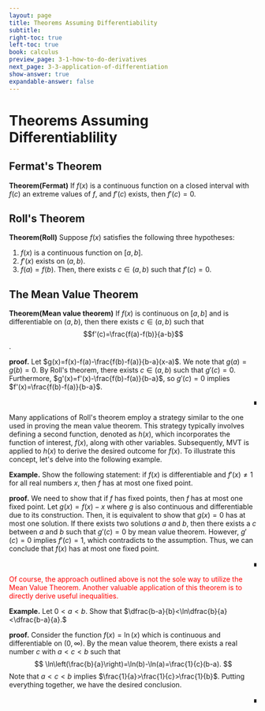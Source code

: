 ```yaml
---
layout: page
title: Theorems Assuming Differentiability
subtitle: 
right-toc: true
left-toc: true
book: calculus
preview_page: 3-1-how-to-do-derivatives
next_page: 3-3-application-of-differentiation
show-answer: true
expandable-answer: false
---
```


# Theorems Assuming Differentiablility

## Fermat's Theorem
**Theorem(Fermat)** If $f(x)$ is a continuous function on a closed interval with $f(c)$ an extreme values of $f$, and $f'(c)$ exists, then $f'(c)=0$.

## Roll's Theorem
**Theorem(Roll)** Suppose $f(x)$ satisfies the following three hypotheses:
1. $f(x)$ is a continuous function on $[a,b]$.
2. $f'(x)$ exists on $(a,b)$.
3. $f(a)=f(b)$.
Then, there exists $c\in (a,b)$ such that $f'(c)=0$.


## The Mean Value Theorem
**Theorem(Mean value theorem)** If $f(x)$ is continuous on $[a,b]$ and is differentiable on $(a,b)$, then there exists $c\in(a,b)$ such that 
$$f'(c)=\frac{f(a)-f(b)}{a-b}$$.

**proof.** Let $g(x)=f(x)-f(a)-\frac{f(b)-f(a)}{b-a}(x-a)$. We note that $g(a)=g(b)=0$. By Roll's theorem, there exists $c\in(a,b)$ such that $g'(c)=0$. Furthermore, $g'(x)=f'(x)-\frac{f(b)-f(a)}{b-a}$, so $g'(c)=0$ implies $f'(x)=\frac{f(b)-f(a)}{b-a}$.<div style="text-align: right;">∎</div>

Many applications of Roll's theorem employ a strategy similar to the one used in proving the mean value theorem. This strategy typically involves defining a second function, denoted as $h(x)$, which incorporates the function of interest, $f(x)$, along with other variables. Subsequently, MVT is applied to $h(x)$ to derive the desired outcome for $f(x)$. To illustrate this concept, let's delve into the following example.

**Example.** Show the following statement: if $f(x)$ is differentiable and $f'(x)\neq 1$ for all real numbers $x$, then $f$ has at most one fixed point.

**proof.** We need to show that if $f$ has fixed points, then $f$ has at most one fixed point. Let $g(x)=f(x)-x$ where $g$ is also continuous and differentiable due to its construction. Then, it is equivalent to show that $g(x)=0$ has at most one solution. If there exists two solutions $a$ and $b$, then there exists a $c$ between $a$ and $b$ such that $g'(c)=0$ by mean value theorem. However, $g'(c)=0$ implies $f'(c)=1$, which contradicts to the assumption. Thus, we can conclude that $f(x)$ has at most one fixed point.<div style="text-align: right;">∎</div>

<p style="color:red">Of course, the approach outlined above is not the sole way to utilize the Mean Value Theorem. Another valuable application of this theorem is to directly derive useful inequalities.

**Example.** Let $0<a<b$. Show that $\dfrac{b-a}{b}<\ln\dfrac{b}{a}<\dfrac{b-a}{a}.$

**proof.** Consider the function $f(x)=\ln(x)$ which is continuous and differentiable on $(0,\infty)$. By the mean value theorem, there exists a real number $c$ with $a<c<b$ such that
$$
\ln\left(\frac{b}{a}\right)=\ln(b)-\ln(a)=\frac{1}{c}(b-a).
$$
Note that $a<c<b$ implies $\frac{1}{a}>\frac{1}{c}>\frac{1}{b}$. Putting everything together, we have the desired conclusion.<div style="text-align: right;">∎</div>